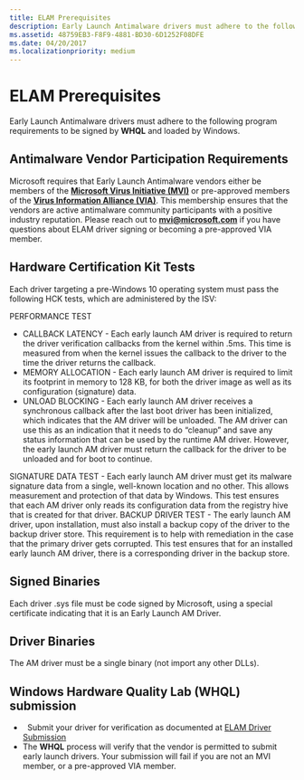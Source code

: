 ```yaml
---
title: ELAM Prerequisites
description: Early Launch Antimalware drivers must adhere to the following program requirements to be signed by WHQL and loaded by Windows.
ms.assetid: 48759EB3-F8F9-4881-BD30-6D1252F08DFE
ms.date: 04/20/2017
ms.localizationpriority: medium
---
```


# ELAM Prerequisites


Early Launch Antimalware drivers must adhere to the following program requirements to be signed by **WHQL** and loaded by Windows.

## Antimalware Vendor Participation Requirements


Microsoft requires that Early Launch Antimalware vendors either be members of the [**Microsoft Virus Initiative (MVI)**](https://www.microsoft.com/wdsi/alliances/virus-initiative) or pre-approved members of the [**Virus Information Alliance (VIA)**](https://www.microsoft.com/wdsi/alliances/virus-information-alliance). This membership ensures that the vendors are active antimalware community participants with a positive industry reputation. Please reach out to [**mvi@microsoft.com**](mailto:mvi@microsoft.com) if you have questions about ELAM driver signing or becoming a pre-approved VIA member.

## Hardware Certification Kit Tests


Each driver targeting a pre-Windows 10 operating system must pass the following HCK tests, which are administered by the ISV:

PERFORMANCE TEST
-   CALLBACK LATENCY - Each early launch AM driver is required to return the driver verification callbacks from the kernel within .5ms. This time is measured from when the kernel issues the callback to the driver to the time the driver returns the callback.
-   MEMORY ALLOCATION - Each early launch AM driver is required to limit its footprint in memory to 128 KB, for both the driver image as well as its configuration (signature) data.
-   UNLOAD BLOCKING - Each early launch AM driver receives a synchronous callback after the last boot driver has been initialized, which indicates that the AM driver will be unloaded. The AM driver can use this as an indication that it needs to do “cleanup” and save any status information that can be used by the runtime AM driver. However, the early launch AM driver must return the callback for the driver to be unloaded and for boot to continue.

SIGNATURE DATA TEST - Each early launch AM driver must get its malware signature data from a single, well-known location and no other. This allows measurement and protection of that data by Windows. This test ensures that each AM driver only reads its configuration data from the registry hive that is created for that driver.
BACKUP DRIVER TEST - The early launch AM driver, upon installation, must also install a backup copy of the driver to the backup driver store. This requirement is to help with remediation in the case that the primary driver gets corrupted. This test ensures that for an installed early launch AM driver, there is a corresponding driver in the backup store.
## Signed Binaries


Each driver .sys file must be code signed by Microsoft, using a special certificate indicating that it is an Early Launch AM Driver.

## Driver Binaries


The AM driver must be a single binary (not import any other DLLs).

## Windows Hardware Quality Lab (WHQL) submission

-   Submit your driver for verification as documented at [ELAM Driver Submission](elam-driver-submission.md)
-   The **WHQL** process will verify that the vendor is permitted to submit early launch drivers.  Your submission will fail if you are not an MVI member, or a pre-approved VIA member.

 

 





